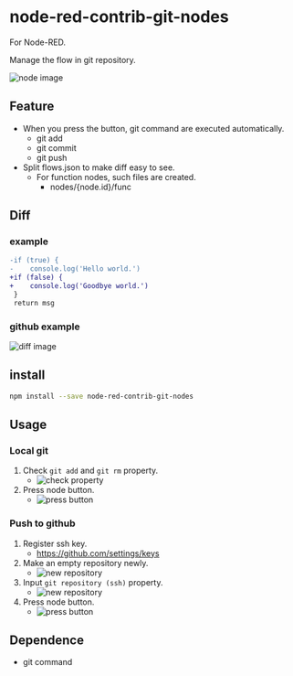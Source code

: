 # node-red-contrib-git-nodes

For Node-RED.

Manage the flow in git repository.

![node image](https://raw.githubusercontent.com/high-u/node-red-contrib-git-flows/master/screenshots/git-nodes-node.png)

## Feature

- When you press the button, git command are executed automatically.
  - git add
  - git commit
  - git push
- Split flows.json to make diff easy to see.
  - For function nodes, such files are created.
    - nodes/{node.id}/func

## Diff 

### example

```diff
-if (true) {
-    console.log('Hello world.')
+if (false) {
+    console.log('Goodbye world.')
 }
 return msg
```

### github example

![diff image](https://raw.githubusercontent.com/high-u/node-red-contrib-git-nodes/master/screenshots/github-diff.png)

## install

```bash
npm install --save node-red-contrib-git-nodes
```

## Usage

### Local git

1. Check `git add` and `git rm` property.
    - ![check property](https://raw.githubusercontent.com/high-u/node-red-contrib-git-nodes/master/screenshots/git-nodes-property-local.png)
2. Press node button.
    - ![press button](https://raw.githubusercontent.com/high-u/node-red-contrib-git-nodes/master/screenshots/press-button.png)

### Push to github

1. Register ssh key.
    - https://github.com/settings/keys
2. Make an empty repository newly.
    - ![new repository](https://raw.githubusercontent.com/high-u/node-red-contrib-git-nodes/master/screenshots/new-repository.png)
3. Input `git repository (ssh)` property.
    - ![new repository](https://raw.githubusercontent.com/high-u/node-red-contrib-git-nodes/master/screenshots/git-nodes-property.png)
4. Press node button.
    - ![press button](https://raw.githubusercontent.com/high-u/node-red-contrib-git-nodes/master/screenshots/press-button.png)

## Dependence

- git command


